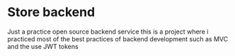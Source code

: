 # Store backend
Just a practice open source backend service 
this is a project where i practiced most of the best practices of backend development such as MVC and the use JWT tokens 
